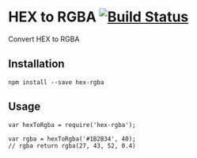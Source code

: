 # HEX to RGBA [![Build Status](https://travis-ci.org/developersoul/hex-rgba.svg?branch=master)](https://travis-ci.org/developersoul/hex-rgba)

Convert HEX to RGBA

## Installation

    npm install --save hex-rgba

## Usage

    var hexToRgba = require('hex-rgba');

    var rgba = hexToRgba('#1B2B34', 40);
    // rgba return rgba(27, 43, 52, 0.4)


